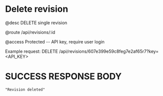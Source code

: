 # Delete revision
@desc DELETE single revision

@route /api/revisions/:id

@access Protected -- API key, require user login

Example request: DELETE /api/revisions/607e399e59c8feg7e2af65r7?key=<API_KEY>

# SUCCESS RESPONSE BODY
```
"Revision deleted"
```